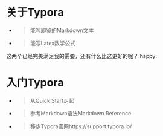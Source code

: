 # **关于Typora**

- > 能写即览的Markdown文本
- > 能写Latex数学公式

这两个已经完美满足我的需要，还有什么比这更好的呢？:happy:

# **入门Typora**

- > 从Quick Start走起

- > 参考Markdown语法Markdown Reference

- > 移步Typora官网https://support.typora.io/

